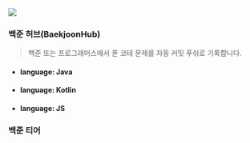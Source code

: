<img src="https://lh3.googleusercontent.com/lFb6H1HNUb1IowsC_2V7lBtEFEaTbtGpRPo_9GHQTjVbtlEMvO_c5JPXPKechn15v7kFKgUZ08FR7mLMk8w2zGAu0w=s60">

### 백준 허브(BaekjoonHub)
>백준 또는 프로그래머스에서 푼 코테 문제를 자동 커밋 푸쉬로 기록합니다.
- #### language: Java
- #### language: Kotlin
- #### language: JS

### 백준 티어



